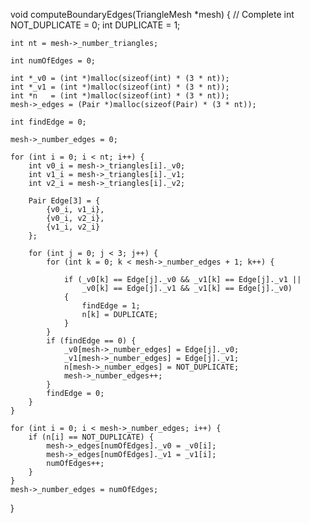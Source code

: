 
void computeBoundaryEdges(TriangleMesh *mesh)
{
    // Complete
    int NOT_DUPLICATE = 0;
    int DUPLICATE = 1;

    int nt = mesh->_number_triangles;
    
    int numOfEdges = 0;

    int *_v0 = (int *)malloc(sizeof(int) * (3 * nt));
    int *_v1 = (int *)malloc(sizeof(int) * (3 * nt));
    int *n   = (int *)malloc(sizeof(int) * (3 * nt));
    mesh->_edges = (Pair *)malloc(sizeof(Pair) * (3 * nt));

    int findEdge = 0;

    mesh->_number_edges = 0;

    for (int i = 0; i < nt; i++) {
        int v0_i = mesh->_triangles[i]._v0;
        int v1_i = mesh->_triangles[i]._v1;
        int v2_i = mesh->_triangles[i]._v2;

        Pair Edge[3] = {
            {v0_i, v1_i},
            {v0_i, v2_i},
            {v1_i, v2_i}
        };

        for (int j = 0; j < 3; j++) {
            for (int k = 0; k < mesh->_number_edges + 1; k++) {

                if (_v0[k] == Edge[j]._v0 && _v1[k] == Edge[j]._v1 || 
                    _v0[k] == Edge[j]._v1 && _v1[k] == Edge[j]._v0)
                {
                    findEdge = 1;
                    n[k] = DUPLICATE;
                }
            }
            if (findEdge == 0) {
                _v0[mesh->_number_edges] = Edge[j]._v0;
                _v1[mesh->_number_edges] = Edge[j]._v1;
                n[mesh->_number_edges] = NOT_DUPLICATE;
                mesh->_number_edges++;
            }
            findEdge = 0;
        }
    }

    for (int i = 0; i < mesh->_number_edges; i++) {
        if (n[i] == NOT_DUPLICATE) {
            mesh->_edges[numOfEdges]._v0 = _v0[i];
            mesh->_edges[numOfEdges]._v1 = _v1[i];
            numOfEdges++;
        }
    }
    mesh->_number_edges = numOfEdges;
}
